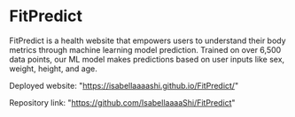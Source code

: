 # FitPredict
 FitPredict is a health website that empowers users to understand their body metrics through machine learning model prediction. Trained on over 6,500 data points, our ML model makes predictions based on user inputs like sex, weight, height, and age. 

Deployed website: "https://isabellaaaashi.github.io/FitPredict/"

Repository link: "https://github.com/IsabellaaaaShi/FitPredict"